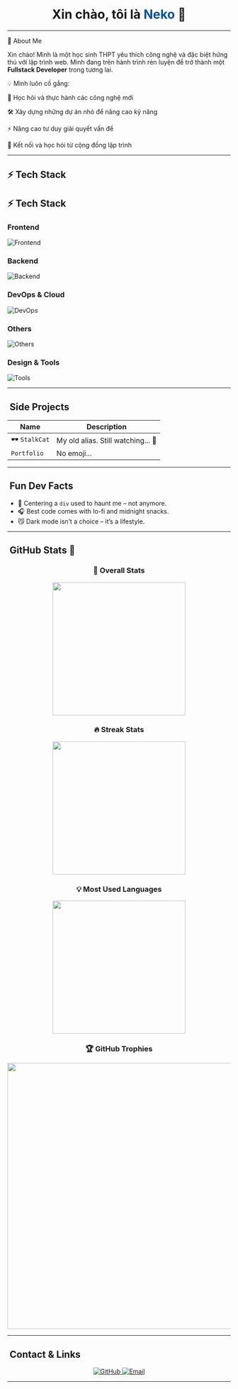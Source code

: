 
<!--
**NekoTheDev/NekoTheDev** is a ✨ _special_ ✨ repository because its `README.md` (this file) appears on your GitHub profile.

Here are some ideas to get you started:

- 🔭 I’m currently working on ...
- 🌱 I’m currently learning ...
- 👯 I’m looking to collaborate on ...
- 🤔 I’m looking for help with ...
- 💬 Ask me about ...
- 📫 How to reach me: ...
- 😄 Pronouns: ...
- ⚡ Fun fact: ...
-->


<h1 align="center">
  Xin chào, tôi là <span style="color:#08529B;">Neko</span> 🐾
</h1>


---

📖 About Me

Xin chào! Mình là một học sinh THPT yêu thích công nghệ và đặc biệt hứng thú với lập trình web.
Mình đang trên hành trình rèn luyện để trở thành một **Fullstack Developer** trong tương lai.

💡 Mình luôn cố gắng:

🚀 Học hỏi và thực hành các công nghệ mới

🛠️ Xây dựng những dự án nhỏ để nâng cao kỹ năng

⚡ Nâng cao tư duy giải quyết vấn đề

🤝 Kết nối và học hỏi từ cộng đồng lập trình

---

## ⚡ Tech Stack

## ⚡ Tech Stack

### Frontend

![Frontend](https://skillicons.dev/icons?i=js,ts,react,next,tailwind,redux,vite,radixui)

### Backend

![Backend](https://skillicons.dev/icons?i=nodejs,nestjs,graphql,prisma,postgres,mongodb,redis,express)

### DevOps & Cloud

![DevOps](https://skillicons.dev/icons?i=docker,aws,kubernetes,nginx)

### Others

![Others](https://skillicons.dev/icons?i=python,java,cpp,go,rust,php,kotlin)

### Design & Tools

![Tools](https://skillicons.dev/icons?i=figma,photoshop,illustrator,blender,canva,premierepro)


---

## ​ Side Projects

| Name | Description |
|------|-------------|
| 🕶 `StalkCat` | My old alias. Still watching... 👀 |
| `Portfolio` | No emoji...  |


---

## ​ Fun Dev Facts

- 🐾 Centering a `div` used to haunt me – not anymore.  
- 🎧 Best code comes with lo-fi and midnight snacks.  
- 😼 Dark mode isn’t a choice – it’s a lifestyle.  

---

## ​ GitHub Stats 🐾
 


  

<div align="center">

### 📝 Overall Stats  
<img width="300px" src="https://github-readme-stats.vercel.app/api?username=NekoTheDev&show_icons=true&theme=radical" />

### 🔥 Streak Stats  
<img width="300px" src="https://streak-stats.demolab.com?user=NekoTheDev&theme=radical" />

### 💡 Most Used Languages  
<img width="300px" src="https://github-readme-stats.vercel.app/api/top-langs/?username=NekoTheDev&layout=compact&theme=radical" />

### 🏆 GitHub Trophies  
<img width="600px" src="https://github-profile-trophy.vercel.app/?username=NekoTheDev&theme=radical&row=1&column=6" />

</div>


---

## ​ Contact & Links

<p align="center">
  <a href="https://github.com/NekoTheDev">
    <img src="https://img.shields.io/badge/GitHub-@NekoTheDev-181717?style=flat&logo=github" alt="GitHub" />
  </a>
  <a href="mailto:mtmn261509@gmail.com">
    <img src="https://img.shields.io/badge/email-mtmn261509%40gmail.com-ff79c6?style=flat&logo=gmail" alt="Email" />
  </a>
</p>

---

